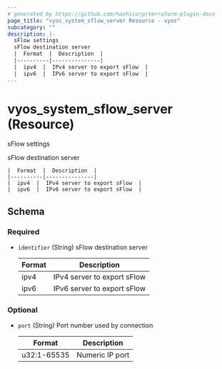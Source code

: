 ```yaml
---
# generated by https://github.com/hashicorp/terraform-plugin-docs
page_title: "vyos_system_sflow_server Resource - vyos"
subcategory: ""
description: |-
  sFlow settings
  sFlow destination server
  |  Format  |  Description  |
  |----------|---------------|
  |  ipv4  |  IPv4 server to export sFlow  |
  |  ipv6  |  IPv6 server to export sFlow  |
---
```


# vyos_system_sflow_server (Resource)

sFlow settings

sFlow destination server

    |  Format  |  Description  |
    |----------|---------------|
    |  ipv4  |  IPv4 server to export sFlow  |
    |  ipv6  |  IPv6 server to export sFlow  |



<!-- schema generated by tfplugindocs -->
## Schema

### Required

- `identifier` (String) sFlow destination server

    |  Format  |  Description  |
    |----------|---------------|
    |  ipv4  |  IPv4 server to export sFlow  |
    |  ipv6  |  IPv6 server to export sFlow  |

### Optional

- `port` (String) Port number used by connection

    |  Format  |  Description  |
    |----------|---------------|
    |  u32:1-65535  |  Numeric IP port  |
